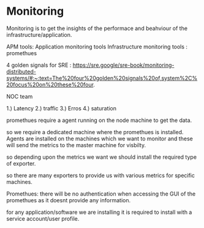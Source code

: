 # Monitoring

Monitoring is to get the insights of the performace and beahviour of the infrastructure/application.

APM tools: Application monitoring tools 
Infrastructure monitoring tools : promethues

4 golden signals for SRE : https://sre.google/sre-book/monitoring-distributed-systems/#:~:text=The%20four%20golden%20signals%20of,system%2C%20focus%20on%20these%20four.

NOC team

1.) Latency
2.) traffic
3.) Erros
4.) saturation

promethues require a agent running on the node machine to get the data.

so we require a dedicated machine where the promethues is installed.
Agents are installed on the machines which we want to monitor and these will send the metrics to the master machine for visbilty.

so depending upon the metrics we want we should install the required type of exporter.

so there are many exporters to provide us with various metrics for specific machines.

Promethues: there will be no authentication when accessing the GUI of the promethues as it doesnt provide any information.

for any application/software we are installing it is required to install with a service account/user profile.

